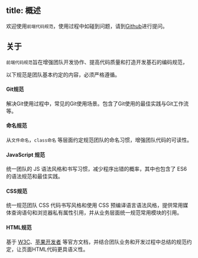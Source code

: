 title: 概述
---
欢迎使用`前端代码规范`，使用过程中如碰到问题，请到[Github](https://github.com/levy9527/front-end-style-guide/issues)进行提问。


## 关于

`前端代码规范`旨在增强团队开发协作、提高代码质量和打造开发基石的编码规范，

以下规范是团队基本约定的内容，必须严格遵循。

#### Git规范

解决Git使用过程中，常见的Git使用场景。包含了Git使用的最佳实践与Git工作流等。

#### 命名规范

从`文件命名`，`class命名` 等层面约定规范团队的命名习惯，增强团队代码的可读性。

#### JavaScript 规范

统一团队的 JS 语法风格和书写习惯，减少程序出错的概率，其中也包含了 ES6 的语法规范和最佳实践。

#### CSS规范

统一规范团队 CSS 代码书写风格和使用 CSS 预编译语言语法风格，提供常用媒体查询语句和浏览器私有属性引用，并从业务层面统一规范常用模块的引用。

#### HTML规范

基于 [W3C](http://www.w3.org/)、[苹果开发者](https://developer.apple.com/) 等官方文档，并结合团队业务和开发过程中总结的规范约定，让页面HTML代码更具语义性。

<!--
#### 图片规范

了解各种图片格式特性，根据特性制定图片规范，包括但不限于图片的质量约定、图片引入方式、图片合并处理等，旨在从图片层面优化页面性能。
-->





